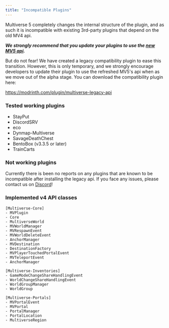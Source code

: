 ```yaml
---
title: "Incompatible Plugins"
---
```


Multiverse 5 completely changes the internal structure of the plugin, and as such it is incompatible with existing 3rd-party plugins that depend on the old MV4 api. 


_**We strongly recommend that you update your plugins to use the [new MV5 api](/core/developers/developer-api-starter).**_

But do not fear! We have created a legacy compatibility plugin to ease this transition. However, this is only temporary, and we strongly encourage developers to update their plugin to use the refreshed MV5's api when as we move out of the alpha stage. You can download the compatibility plugin here: 

https://modrinth.com/plugin/multiverse-legacy-api 

### Tested working plugins
- StayPut
- DiscordSRV
- eco
- Dynmap-Multiverse
- SavageDeathChest
- BentoBox (v3.3.5 or later)
- TrainCarts

### Not working plugins
Currently there is been no reports on any plugins that are known to be incompatible after installing the legacy api. If you face any issues, please contact us on [Discord](https://discord.gg/NZtfKky)!

### Implemented v4 API classes

```
[Multiverse-Core]
- MVPlugin
- Core
- MultiverseWorld
- MVWorldManager
- MVRespawnEvent
- MVWorldDeleteEvent
- AnchorManager
- MVDestination
- DestinationFactory
- MVPlayerTouchedPortalEvent
- MVTeleportEvent
- AnchorManager

[Multiverse-Inventories]
- GameModeChangeShareHandlingEvent
- WorldChangeShareHandlingEvent
- WorldGroupManager
- WorldGroup

[Multiverse-Portals]
- MVPortalEvent
- MVPortal
- PortalManager
- PortalLocation
- MultiverseRegion
```
